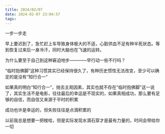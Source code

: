```yaml
---
title: 2024/02/07
date: 2024-02-07 23:04:57
tags:
---
```

一步一步走

早上要迟到了，急忙赶上车导致身体极大的不适，心脏供血不足有种半死状态。等到恢复过来后一身冷汗，同时大脑也在飞速的运转。

为什么要至于自己到这种窘迫地步————早行动一些不行吗？

“临时抱佛脚”这种习惯其实已经保持很久了，有种历史惯性无法改变，至少可以确定的是没有“知行合一”

如果真的明白“知行合一”，抛去主观因素，其实也就不存在“临时抱佛脚”这一说了，其实生活不是电影，往往最后的幸运是不现实的，如果真相成功，那么要有足够的自信，而自信又来源于平时的积累

成功也许是幸运的，但失败往往是点滴积累的

以前我总是想要一把梭哈，但是实际发现水滴石穿才是最有力量的，时间会带给你一切
